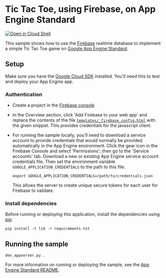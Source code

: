 # Tic Tac Toe, using Firebase, on App Engine Standard

[![Open in Cloud Shell][shell_img]][shell_link]

[shell_img]: http://gstatic.com/cloudssh/images/open-btn.png
[shell_link]: https://console.cloud.google.com/cloudshell/open?git_repo=https://github.com/GoogleCloudPlatform/python-docs-samples&page=editor&open_in_editor=appengine/standard/firebase/firetactoe/README.md

This sample shows how to use the [Firebase](https://firebase.google.com/)
realtime database to implement a simple Tic Tac Toe game on [Google App Engine
Standard](https://cloud.google.com/appengine).

## Setup

Make sure you have the [Google Cloud SDK](https://cloud.google.com/sdk/)
installed. You'll need this to test and deploy your App Engine app.

### Authentication

* Create a project in the [Firebase
  console](https://firebase.google.com/console)
* In the Overview section, click 'Add Firebase to your web app' and replace the
  contents of the file
  [`templates/_firebase_config.html`](templates/_firebase_config.html) with the
  given snippet. This provides credentials for the javascript client.
* For running the sample locally, you'll need to download a service account to
  provide credentials that would normally be provided automatically in the App
  Engine environment. Click the gear icon in the Firebase Console and select
  'Permissions'; then go to the 'Service accounts' tab. Download a new or
  existing App Engine service account credentials file. Then set the environment
  variable `GOOGLE_APPLICATION_CREDENTIALS` to the path to this file:

      export GOOGLE_APPLICATION_CREDENTIALS=/path/to/credentials.json

  This allows the server to create unique secure tokens for each user for
  Firebase to validate.

### Install dependencies

Before running or deploying this application, install the dependencies using
[pip](http://pip.readthedocs.io/en/stable/):

    pip install -t lib -r requirements.txt

## Running the sample

    dev_appserver.py .

For more information on running or deploying the sample, see the [App Engine
Standard README](../../README.md).
